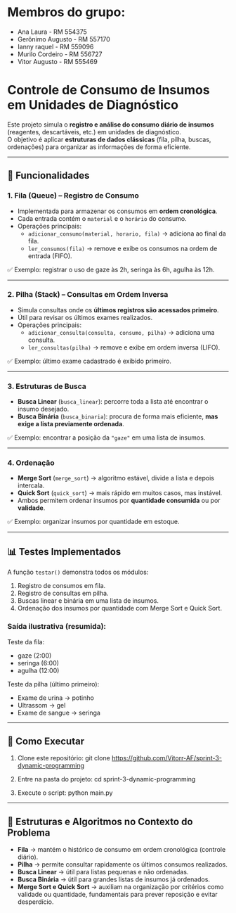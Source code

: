 # Membros do grupo:
- Ana Laura - RM 554375
- Gerônimo Augusto - RM 557170
- Ianny raquel - RM 559096
- Murilo Cordeiro - RM 556727
- Vitor Augusto - RM 555469

# Controle de Consumo de Insumos em Unidades de Diagnóstico

Este projeto simula o **registro e análise do consumo diário de insumos** (reagentes, descartáveis, etc.) em unidades de diagnóstico.  
O objetivo é aplicar **estruturas de dados clássicas** (fila, pilha, buscas, ordenações) para organizar as informações de forma eficiente.

---

## 📌 Funcionalidades

### 1. Fila (Queue) – Registro de Consumo
- Implementada para armazenar os consumos em **ordem cronológica**.  
- Cada entrada contém o `material` e o `horário` do consumo.
- Operações principais:
  - `adicionar_consumo(material, horario, fila)` → adiciona ao final da fila.
  - `ler_consumos(fila)` → remove e exibe os consumos na ordem de entrada (FIFO).

✅ Exemplo: registrar o uso de gaze às 2h, seringa às 6h, agulha às 12h.

---

### 2. Pilha (Stack) – Consultas em Ordem Inversa
- Simula consultas onde os **últimos registros são acessados primeiro**.  
- Útil para revisar os últimos exames realizados.  
- Operações principais:
  - `adicionar_consulta(consulta, consumo, pilha)` → adiciona uma consulta.
  - `ler_consultas(pilha)` → remove e exibe em ordem inversa (LIFO).

✅ Exemplo: último exame cadastrado é exibido primeiro.

---

### 3. Estruturas de Busca
- **Busca Linear** (`busca_linear`): percorre toda a lista até encontrar o insumo desejado.  
- **Busca Binária** (`busca_binaria`): procura de forma mais eficiente, **mas exige a lista previamente ordenada**.

✅ Exemplo: encontrar a posição da `"gaze"` em uma lista de insumos.

---

### 4. Ordenação
- **Merge Sort** (`merge_sort`) → algoritmo estável, divide a lista e depois intercala.  
- **Quick Sort** (`quick_sort`) → mais rápido em muitos casos, mas instável.  
- Ambos permitem ordenar insumos por **quantidade consumida** ou por **validade**.

✅ Exemplo: organizar insumos por quantidade em estoque.

---

## 📊 Testes Implementados
A função `testar()` demonstra todos os módulos:
1. Registro de consumos em fila.  
2. Registro de consultas em pilha.  
3. Buscas linear e binária em uma lista de insumos.  
4. Ordenação dos insumos por quantidade com Merge Sort e Quick Sort.  

### Saída ilustrativa (resumida):
Teste da fila:  
- gaze (2:00)  
- seringa (6:00)  
- agulha (12:00)  

Teste da pilha (último primeiro):  
- Exame de urina → potinho  
- Ultrassom → gel  
- Exame de sangue → seringa  

---

## 🚀 Como Executar
1. Clone este repositório:
   git clone https://github.com/Vitorr-AF/sprint-3-dynamic-programming 

2. Entre na pasta do projeto:
   cd sprint-3-dynamic-programming  

3. Execute o script:
   python main.py  

---

## 📖 Estruturas e Algoritmos no Contexto do Problema
- **Fila** → mantém o histórico de consumo em ordem cronológica (controle diário).  
- **Pilha** → permite consultar rapidamente os últimos consumos realizados.  
- **Busca Linear** → útil para listas pequenas e não ordenadas.  
- **Busca Binária** → útil para grandes listas de insumos já ordenados.  
- **Merge Sort e Quick Sort** → auxiliam na organização por critérios como validade ou quantidade, fundamentais para prever reposição e evitar desperdício.